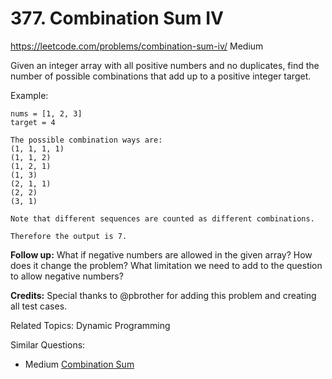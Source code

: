 # 377. Combination Sum IV
<https://leetcode.com/problems/combination-sum-iv/>
Medium

Given an integer array with all positive numbers and no duplicates, find the number of possible combinations that add up to a positive integer target.

Example:

    nums = [1, 2, 3]
    target = 4

    The possible combination ways are:
    (1, 1, 1, 1)
    (1, 1, 2)
    (1, 2, 1)
    (1, 3)
    (2, 1, 1)
    (2, 2)
    (3, 1)

    Note that different sequences are counted as different combinations.

    Therefore the output is 7.
 

**Follow up:**
What if negative numbers are allowed in the given array?
How does it change the problem?
What limitation we need to add to the question to allow negative numbers?

**Credits:**
Special thanks to @pbrother for adding this problem and creating all test cases.

Related Topics: Dynamic Programming

Similar Questions: 
* Medium [Combination Sum](https://leetcode.com/problems/combination-sum/)